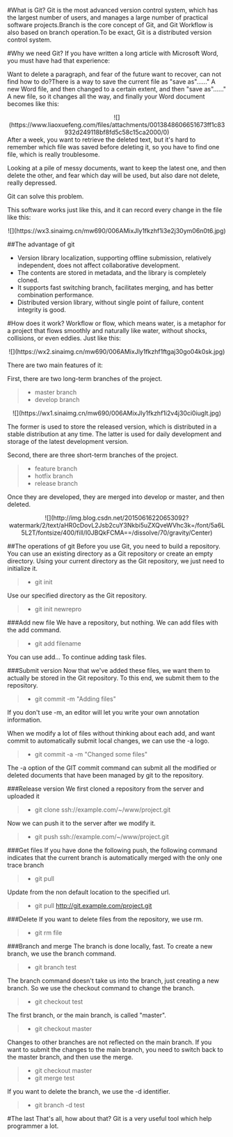 #What is Git?
Git is the most advanced version control system, which has the largest number of users, and manages a large number of practical software projects.Branch is the core concept of Git, and Git Workflow is also based on branch operation.To be exact, Git is a distributed version control system.

#Why we need Git?
If you have written a long article with Microsoft Word, you must have had that experience:

Want to delete a paragraph, and fear of the future want to recover, can not find how to do?There is a way to save the current file as "save as"......" A new Word file, and then changed to a certain extent, and then "save as"......" A new file, so it changes all the way, and finally your Word document becomes like this:
<center>![](https://www.liaoxuefeng.com/files/attachments/0013848606651673ff1c83932d249118bf8fd5c58c15ca2000/0)</center>
After a week, you want to retrieve the deleted text, but it's hard to remember which file was saved before deleting it, so you have to find one file, which is really troublesome.

Looking at a pile of messy documents, want to keep the latest one, and then delete the other, and fear which day will be used, but also dare not delete, really depressed.

Git can solve this problem.

This software works just like this, and it can record every change in the file like this:

<center>![](https://wx3.sinaimg.cn/mw690/006AMixJly1fkzhf1i3e2j30ym06n0t6.jpg)</center>

##The advantage of git
- Version library localization, supporting offline submission, relatively independent, does not affect collaborative development.
- The contents are stored in metadata, and the library is completely cloned.
- It supports fast switching branch, facilitates merging, and has better combination performance.
- Distributed version library, without single point of failure, content integrity is good.

#How does it work?
Workflow or flow, which means water, is a metaphor for a project that flows smoothly and naturally like water, without shocks, collisions, or even eddies. Just like this:

<center>![](https://wx2.sinaimg.cn/mw690/006AMixJly1fkzhf1ftgaj30go04k0sk.jpg)</center>

There are two main features of it:

First, there are two long-term branches of the project.

>- master branch
>- develop branch

<center>![](https://wx1.sinaimg.cn/mw690/006AMixJly1fkzhf1i2v4j30ci0iuglt.jpg)</center>

The former is used to store the released version, which is distributed in a stable distribution at any time. The latter is used for daily development and storage of the latest development version.

Second, there are three short-term branches of the project.

>- feature branch
>- hotfix branch
>- release branch

Once they are developed, they are merged into develop or master, and then deleted.

<center>![](http://img.blog.csdn.net/20150616220653092?watermark/2/text/aHR0cDovL2Jsb2cuY3Nkbi5uZXQveWVhc3k=/font/5a6L5L2T/fontsize/400/fill/I0JBQkFCMA==/dissolve/70/gravity/Center)</center>

##The operations of git
Before you use Git, you need to build a repository. You can use an existing directory as a Git repository or create an empty directory. Using your current directory as the Git repository, we just need to initialize it.

>- git init

Use our specified directory as the Git repository.

>- git init newrepro

###Add new file
We have a repository, but nothing. We can add files with the add command.

>- git add filename

You can use add... To continue adding task files.

###Submit version
Now that we've added these files, we want them to actually be stored in the Git repository. To this end, we submit them to the repository.

>- git commit -m "Adding files"

If you don't use -m, an editor will let you write your own annotation information. 

When we modify a lot of files without thinking about each add, and want commit to automatically submit local changes, we can use the -a logo.

>- git commit -a -m "Changed some files"

The -a option of the GIT commit command can submit all the modified or deleted documents that have been managed by git to the repository.

###Release version
We first cloned a repository from the server and uploaded it

>- git clone ssh://example.com/~/www/project.git

Now we can push it to the server after we modify it.

>- git push ssh://example.com/~/www/project.git

###Get files
If you have done the following push, the following command indicates that the current branch is automatically merged with the only one trace branch

>- git pull

Update from the non default location to the specified url.

>- git pull http://git.example.com/project.git

###Delete
If you want to delete files from the repository, we use rm.

>- git rm file

###Branch and merge
The branch is done locally, fast. To create a new branch, we use the branch command.

>- git branch test

The branch command doesn't take us into the branch, just creating a new branch. So we use the checkout command to change the branch.

>- git checkout test

The first branch, or the main branch, is called "master".

>- git checkout master

Changes to other branches are not reflected on the main branch. If you want to submit the changes to the main branch, you need to switch back to the master branch, and then use the merge.

>- git checkout master
>- git merge test

If you want to delete the branch, we use the -d identifier.

>- git branch -d test

#The last
That's all, how about that? Git is a very useful tool which help programmer a lot.










